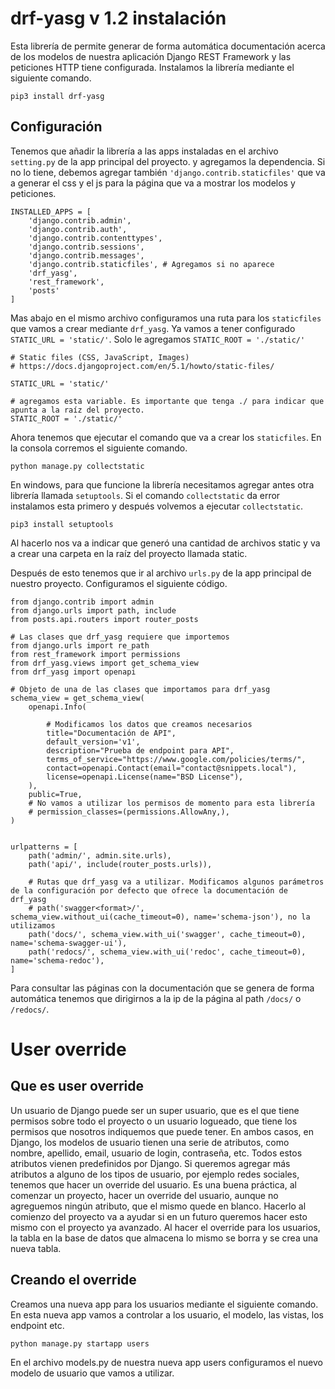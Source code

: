 # drf-yasg v 1.2 instalación

Esta librería de permite generar de forma automática documentación acerca de los modelos de nuestra aplicación Django REST Framework y las peticiones HTTP tiene configurada. Instalamos la librería mediante el siguiente comando.

```shellscript
pip3 install drf-yasg
```

## Configuración

Tenemos que añadir la librería a las apps instaladas en el archivo `setting.py` de la app principal del proyecto. y agregamos la dependencia. Si no lo tiene, debemos agregar también `'django.contrib.staticfiles'` que va a generar el css y el js para la página que va a mostrar los modelos y peticiones.

```py3
INSTALLED_APPS = [
    'django.contrib.admin',
    'django.contrib.auth',
    'django.contrib.contenttypes',
    'django.contrib.sessions',
    'django.contrib.messages',
    'django.contrib.staticfiles', # Agregamos si no aparece
    'drf_yasg',
    'rest_framework',
    'posts'
]
```

Mas abajo en el mismo archivo configuramos una ruta para los `staticfiles` que vamos a crear mediante `drf_yasg`. Ya vamos a tener configurado `STATIC_URL = 'static/'`. Solo le agregamos `STATIC_ROOT = './static/'`

```py3
# Static files (CSS, JavaScript, Images)
# https://docs.djangoproject.com/en/5.1/howto/static-files/

STATIC_URL = 'static/'

# agregamos esta variable. Es importante que tenga ./ para indicar que apunta a la raíz del proyecto.
STATIC_ROOT = './static/'
```

Ahora tenemos que ejecutar el comando que va a crear los `staticfiles`. En la consola corremos el siguiente comando. 

```shellscript
python manage.py collectstatic
```

En windows, para que funcione la librería necesitamos agregar antes otra librería llamada `setuptools`. Si el comando `collectstatic` da error instalamos esta primero y después volvemos a ejecutar `collectstatic`.

```shellscript
pip3 install setuptools
```

Al hacerlo nos va a indicar que generó una cantidad de archivos static y va a crear una carpeta en la raíz del proyecto llamada static.

Después de esto tenemos que ir al archivo `urls.py` de la app principal de nuestro proyecto. Configuramos el siguiente código.

```py3
from django.contrib import admin
from django.urls import path, include
from posts.api.routers import router_posts

# Las clases que drf_yasg requiere que importemos
from django.urls import re_path
from rest_framework import permissions
from drf_yasg.views import get_schema_view
from drf_yasg import openapi

# Objeto de una de las clases que importamos para drf_yasg
schema_view = get_schema_view(
    openapi.Info(

        # Modificamos los datos que creamos necesarios
        title="Documentación de API",
        default_version='v1',
        description="Prueba de endpoint para API",
        terms_of_service="https://www.google.com/policies/terms/",
        contact=openapi.Contact(email="contact@snippets.local"),
        license=openapi.License(name="BSD License"),
    ),
    public=True,
    # No vamos a utilizar los permisos de momento para esta librería
    # permission_classes=(permissions.AllowAny,),
)


urlpatterns = [
    path('admin/', admin.site.urls),
    path('api/', include(router_posts.urls)),

    # Rutas que drf_yasg va a utilizar. Modificamos algunos parámetros de la configuración por defecto que ofrece la documentación de drf_yasg
    # path('swagger<format>/', schema_view.without_ui(cache_timeout=0), name='schema-json'), no la utilizamos
    path('docs/', schema_view.with_ui('swagger', cache_timeout=0), name='schema-swagger-ui'),
    path('redocs/', schema_view.with_ui('redoc', cache_timeout=0), name='schema-redoc'),
]
```

Para consultar las páginas con la documentación que se genera de forma automática tenemos que dirigirnos a la ip de la página al path `/docs/` o `/redocs/`.

# User override

## Que es user override

Un usuario de Django puede ser un super usuario, que es el que tiene permisos sobre todo el proyecto o un usuario logueado, que tiene los permisos que nosotros indiquemos que puede tener. En ambos casos, en Django, los modelos de usuario tienen una serie de atributos, como nombre, apellido, email, usuario de login, contraseña, etc. Todos estos atributos vienen predefinidos por Django. Si queremos agregar más atributos a alguno de los tipos de usuario, por ejemplo redes sociales, tenemos que hacer un override del usuario. Es una buena práctica, al comenzar un proyecto, hacer un override del usuario, aunque no agreguemos ningún atributo, que el mismo quede en blanco. Hacerlo al comienzo del proyecto va a ayudar si en un futuro queremos hacer esto mismo con el proyecto ya avanzado. Al hacer el override para los usuarios, la tabla en la base de datos que almacena lo mismo se borra y se crea una nueva tabla.

## Creando el override

Creamos una nueva app para los usuarios mediante el siguiente comando. En esta nueva app vamos a controlar a los usuario, el modelo, las vistas, los endpoint etc.

```shellscript
python manage.py startapp users
```

En el archivo models.py de nuestra nueva app users configuramos el nuevo modelo de usuario que vamos a utilizar.
